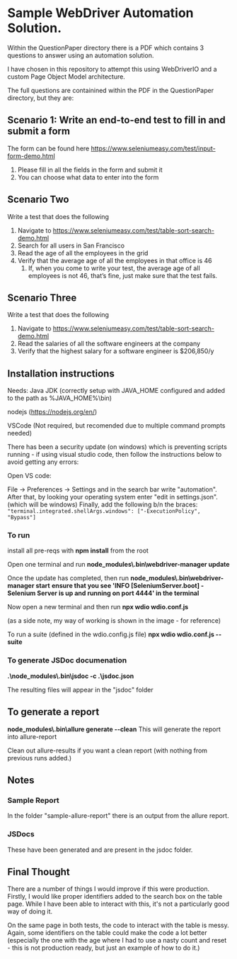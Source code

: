 # Sample WebDriver Automation Solution.

Within the QuestionPaper directory there is a PDF which contains 3 questions to answer using an automation solution.

I have chosen in this repository to attempt this using WebDriverIO and a custom Page Object Model architecture.

The full questions are containined within the PDF in the QuestionPaper directory, but they are:

## Scenario 1: Write an end-to-end test to fill in and submit a form

The form can be found here https://www.seleniumeasy.com/test/input-form-demo.html

1. Please fill in all the fields in the form and submit it
2. You can choose what data to enter into the form

## Scenario Two

Write a test that does the following

1. Navigate to https://www.seleniumeasy.com/test/table-sort-search-demo.html
2. Search for all users in San Francisco
3. Read the age of all the employees in the grid
4. Verify that the average age of all the employees in that office is 46
   1. If, when you come to write your test, the average age of all employees is not 46, that’s fine, just make sure that the test fails.

## Scenario Three

Write a test that does the following

1. Navigate to https://www.seleniumeasy.com/test/table-sort-search-demo.html
2. Read the salaries of all the software engineers at the company
3. Verify that the highest salary for a software engineer is $206,850/y

## Installation instructions

Needs:
Java JDK (correctly setup with JAVA_HOME configured and added to the path as %JAVA_HOME%\bin)

nodejs (https://nodejs.org/en/)

VSCode (Not required, but recomended due to multiple command prompts needed)

There has been a security update (on windows) which is preventing scripts running - if using visual studio code, then follow the instructions below to avoid getting any errors:

Open VS code:

File -> Preferences -> Settings and in the search bar write "automation".
After that, by looking your operating system enter "edit in settings.json". (which will be windows)
Finally, add the following b/n the braces:
`"terminal.integrated.shellArgs.windows": ["-ExecutionPolicy", "Bypass"]`

### To run

install all pre-reqs with **npm install** from the root

Open one terminal and run **node_modules\\.bin\\webdriver-manager update**

Once the update has completed, then run **node_modules\\.bin\\webdriver-manager start**
**ensure that you see 'INFO [SeleniumServer.boot] - Selenium Server is up and running on port 4444' in the terminal**

Now open a new terminal and then run **npx wdio wdio.conf.js**

(as a side note, my way of working is shown in the image - for reference)

To run a suite (defined in the wdio.config.js file)
**npx wdio wdio.conf.js --suite <suiteName>**

### To generate JSDoc documenation

**.\node_modules\\.bin\jsdoc -c .\jsdoc.json**

The resulting files will appear in the "jsdoc" folder

## To generate a report

**node_modules\\.bin\\allure generate --clean**
This will generate the report into allure-report

Clean out allure-results if you want a clean report (with nothing from previous runs added.)

## Notes

### Sample Report

In the folder "sample-allure-report" there is an output from the allure report.

### JSDocs

These have been generated and are present in the jsdoc folder.

## Final Thought

There are a number of things I would improve if this were production. Firstly, I would like proper identifiers added to the search box on the table page. While I have been able to interact with this, it's not a particularly good way of doing it.

On the same page in both tests, the code to interact with the table is messy. Again, some identifiers on the table could make the code a lot better (especially the one with the age where I had to use a nasty count and reset - this is not production ready, but just an example of how to do it.)

